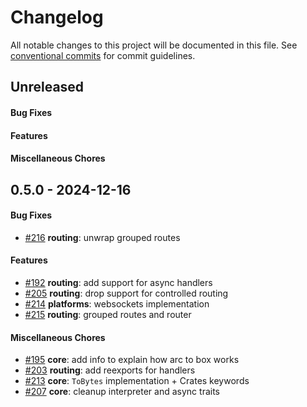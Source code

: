 # Changelog
All notable changes to this project will be documented in this file. See [conventional commits](https://www.conventionalcommits.org/) for commit guidelines.

## Unreleased
#### Bug Fixes

#### Features

#### Miscellaneous Chores

## 0.5.0 - 2024-12-16
#### Bug Fixes
- [#216](../../../../pull/216) **routing**: unwrap grouped routes

#### Features
- [#192](../../../../pull/192) **routing**: add support for async handlers
- [#205](../../../../pull/205) **routing**: drop support for controlled routing
- [#214](../../../../pull/214) **platforms**: websockets implementation
- [#215](../../../../pull/215) **routing**: grouped routes and router

#### Miscellaneous Chores
- [#195](../../../../pull/195) **core**: add info to explain how arc to box works
- [#203](../../../../pull/203) **routing**: add reexports for handlers
- [#213](../../../../pull/213) **core**: `ToBytes` implementation + Crates keywords
- [#207](../../../../pull/207) **core**: cleanup interpreter and async traits